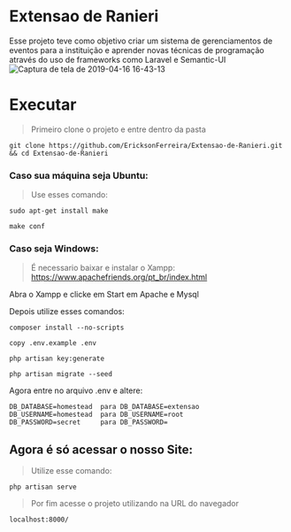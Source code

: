 # Extensao de Ranieri

Esse projeto teve como objetivo criar um sistema de gerenciamentos de eventos para a instituição e aprender novas técnicas de programação através do uso de frameworks como Laravel e Semantic-UI
![Captura de tela de 2019-04-16 16-43-13](https://user-images.githubusercontent.com/40250320/56246283-3050a400-6067-11e9-9bf2-975b0bb4a635.png)

# Executar
> Primeiro clone o projeto e entre dentro da pasta
```
git clone https://github.com/EricksonFerreira/Extensao-de-Ranieri.git && cd Extensao-de-Ranieri
```
### Caso sua máquina seja Ubuntu:
> Use esses comando:
```
sudo apt-get install make
```
```
make conf
```
### Caso seja Windows:
> É necessario baixar e instalar o Xampp: https://www.apachefriends.org/pt_br/index.html
<p> Abra o Xampp e clicke em Start em Apache e Mysql</p>
<p>Depois utilize esses comandos:</p>

```
composer install --no-scripts
```
```
copy .env.example .env
```
```
php artisan key:generate
```
```
php artisan migrate --seed
```
Agora entre no arquivo .env e altere:
```
DB_DATABASE=homestead  para DB_DATABASE=extensao
DB_USERNAME=homestead  para DB_USERNAME=root
DB_PASSWORD=secret     para DB_PASSWORD=
```

## Agora é só acessar o nosso Site:

> Utilize esse comando:
```
php artisan serve
```
> Por fim acesse o projeto utilizando na URL do navegador

```
localhost:8000/
```
